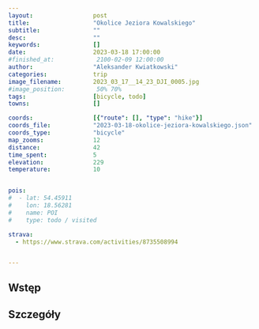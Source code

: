 ```yaml
---
layout:                 post
title:                  "Okolice Jeziora Kowalskiego"
subtitle:               ""
desc:                   ""
keywords:               []
date:                   2023-03-18 17:00:00
#finished_at:            2100-02-09 12:00:00
author:                 "Aleksander Kwiatkowski"
categories:             trip
image_filename:         2023_03_17__14_23_DJI_0005.jpg
#image_position:         50% 70%
tags:                   [bicycle, todo]
towns:                  []

coords:                 [{"route": [], "type": "hike"}]
coords_file:            "2023-03-18-okolice-jeziora-kowalskiego.json"
coords_type:            "bicycle"
map_zooms:              12
distance:               42
time_spent:             5
elevation:              229
temperature:            10


pois:
#  - lat: 54.45911
#    lon: 18.56281
#    name: POI
#    type: todo / visited

strava:
  - https://www.strava.com/activities/8735508994


---
```



## Wstęp

## Szczegóły

